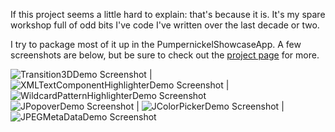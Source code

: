 If this project seems a little hard to explain: that's because it is. It's my spare workshop full of odd bits I've code I've written over the last decade or two.

I try to package most of it up in the PumpernickelShowcaseApp. A few screenshots are below, but be sure to check out the [project page](https://mickleness.github.io/pumpernickel/) for more.

![Transition3DDemo Screenshot](https://github.com/mickleness/pumpernickel/raw/master/resources/showcase/Transition3DDemo.png) | ![XMLTextComponentHighlighterDemo Screenshot](https://github.com/mickleness/pumpernickel/raw/master/resources/showcase/XMLTextComponentHighlighterDemo.png) | ![WildcardPatternHighlighterDemo Screenshot](https://github.com/mickleness/pumpernickel/raw/master/resources/showcase/WildcardPatternHighlighterDemo.png)
![JPopoverDemo Screenshot](https://github.com/mickleness/pumpernickel/raw/master/resources/showcase/JPopoverDemo.png) | ![JColorPickerDemo Screenshot](https://github.com/mickleness/pumpernickel/raw/master/resources/showcase/JColorPickerDemo.png) | ![JPEGMetaDataDemo Screenshot](https://github.com/mickleness/pumpernickel/raw/master/resources/showcase/JPEGMetaDataDemo.png)